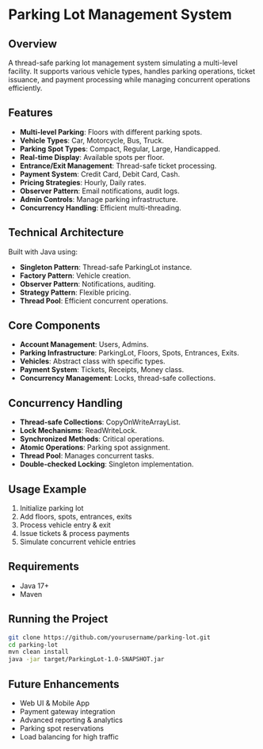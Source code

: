 # Parking Lot Management System

## Overview
A thread-safe parking lot management system simulating a multi-level facility. It supports various vehicle types, handles parking operations, ticket issuance, and payment processing while managing concurrent operations efficiently.

## Features
- **Multi-level Parking**: Floors with different parking spots.
- **Vehicle Types**: Car, Motorcycle, Bus, Truck.
- **Parking Spot Types**: Compact, Regular, Large, Handicapped.
- **Real-time Display**: Available spots per floor.
- **Entrance/Exit Management**: Thread-safe ticket processing.
- **Payment System**: Credit Card, Debit Card, Cash.
- **Pricing Strategies**: Hourly, Daily rates.
- **Observer Pattern**: Email notifications, audit logs.
- **Admin Controls**: Manage parking infrastructure.
- **Concurrency Handling**: Efficient multi-threading.

## Technical Architecture
Built with Java using:
- **Singleton Pattern**: Thread-safe ParkingLot instance.
- **Factory Pattern**: Vehicle creation.
- **Observer Pattern**: Notifications, auditing.
- **Strategy Pattern**: Flexible pricing.
- **Thread Pool**: Efficient concurrent operations.

## Core Components
- **Account Management**: Users, Admins.
- **Parking Infrastructure**: ParkingLot, Floors, Spots, Entrances, Exits.
- **Vehicles**: Abstract class with specific types.
- **Payment System**: Tickets, Receipts, Money class.
- **Concurrency Management**: Locks, thread-safe collections.

## Concurrency Handling
- **Thread-safe Collections**: CopyOnWriteArrayList.
- **Lock Mechanisms**: ReadWriteLock.
- **Synchronized Methods**: Critical operations.
- **Atomic Operations**: Parking spot assignment.
- **Thread Pool**: Manages concurrent tasks.
- **Double-checked Locking**: Singleton implementation.

## Usage Example
1. Initialize parking lot
2. Add floors, spots, entrances, exits
3. Process vehicle entry & exit
4. Issue tickets & process payments
5. Simulate concurrent vehicle entries

## Requirements
- Java 17+
- Maven

## Running the Project
```bash
git clone https://github.com/yourusername/parking-lot.git
cd parking-lot
mvn clean install
java -jar target/ParkingLot-1.0-SNAPSHOT.jar
```

## Future Enhancements
- Web UI & Mobile App
- Payment gateway integration
- Advanced reporting & analytics
- Parking spot reservations
- Load balancing for high traffic

